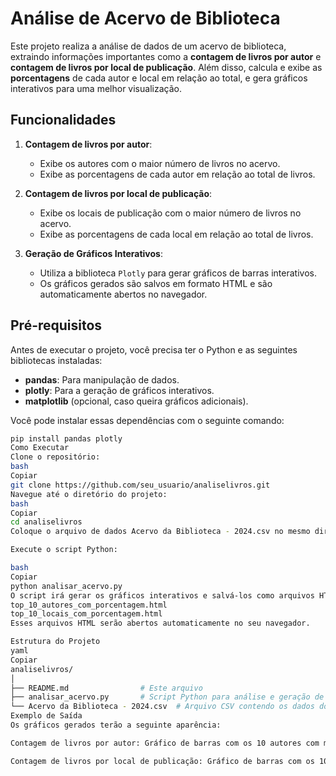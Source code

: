 # Análise de Acervo de Biblioteca

Este projeto realiza a análise de dados de um acervo de biblioteca, extraindo informações importantes como a **contagem de livros por autor** e **contagem de livros por local de publicação**. Além disso, calcula e exibe as **porcentagens** de cada autor e local em relação ao total, e gera gráficos interativos para uma melhor visualização.

## Funcionalidades

1. **Contagem de livros por autor**:
   - Exibe os autores com o maior número de livros no acervo.
   - Exibe as porcentagens de cada autor em relação ao total de livros.

2. **Contagem de livros por local de publicação**:
   - Exibe os locais de publicação com o maior número de livros no acervo.
   - Exibe as porcentagens de cada local em relação ao total de livros.

3. **Geração de Gráficos Interativos**:
   - Utiliza a biblioteca `Plotly` para gerar gráficos de barras interativos.
   - Os gráficos gerados são salvos em formato HTML e são automaticamente abertos no navegador.

## Pré-requisitos

Antes de executar o projeto, você precisa ter o Python e as seguintes bibliotecas instaladas:

- **pandas**: Para manipulação de dados.
- **plotly**: Para a geração de gráficos interativos.
- **matplotlib** (opcional, caso queira gráficos adicionais).

Você pode instalar essas dependências com o seguinte comando:

```bash
pip install pandas plotly
Como Executar
Clone o repositório:
bash
Copiar
git clone https://github.com/seu_usuario/analiselivros.git
Navegue até o diretório do projeto:
bash
Copiar
cd analiselivros
Coloque o arquivo de dados Acervo da Biblioteca - 2024.csv no mesmo diretório ou altere o caminho do arquivo no código.

Execute o script Python:

bash
Copiar
python analisar_acervo.py
O script irá gerar os gráficos interativos e salvá-los como arquivos HTML:
top_10_autores_com_porcentagem.html
top_10_locais_com_porcentagem.html
Esses arquivos HTML serão abertos automaticamente no seu navegador.

Estrutura do Projeto
yaml
Copiar
analiselivros/
│
├── README.md                # Este arquivo
├── analisar_acervo.py       # Script Python para análise e geração de gráficos
└── Acervo da Biblioteca - 2024.csv  # Arquivo CSV contendo os dados do acervo
Exemplo de Saída
Os gráficos gerados terão a seguinte aparência:

Contagem de livros por autor: Gráfico de barras com os 10 autores com maior número de livros, com os valores de livros e suas porcentagens exibidas acima de cada barra.

Contagem de livros por local de publicação: Gráfico de barras com os 10 locais de publicação com maior número de livros, com os valores de livros e suas porcentagens exibidas acima de cada barra.
